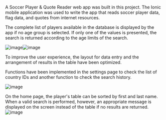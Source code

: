 A Soccer Player & Quote Reader web app was built in this project. The Ionic mobile application was used to write the app that reads soccer player data, flag data, and quotes from internet resources.

The complete list of players available in the database is displayed by the app if no age group is selected. If only one of the values is presented, the search is returned according to the age limits of the search.

![image](https://user-images.githubusercontent.com/21969268/233978465-d91faeb1-3355-4b1d-9e58-3a47b09f68b7.png)![image](https://user-images.githubusercontent.com/21969268/233978489-2ec10594-3b82-45cd-9aa3-5c3aa1bcf172.png)


To improve the user experience, the layout for data entry and the arrangement of results in the table have been optimized.

Functions have been implemented in the settings page to check the list of country IDs and another function to check the search history.

![image](https://user-images.githubusercontent.com/21969268/233979429-8024b6d3-e0ac-420d-be82-ebb6e36de320.png)

On the home page, the player's table can be sorted by first and last name. When a valid search is performed, however, an appropriate message is displayed on the screen instead of the table if no results are returned.
![image](https://user-images.githubusercontent.com/21969268/233978944-4c213398-c36a-42d9-b058-073a0091b588.png)
